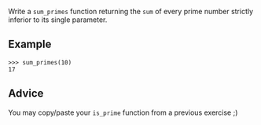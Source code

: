 Write a `sum_primes` function returning the `sum` of every prime
number strictly inferior to its single parameter.


## Example

```pycon
>>> sum_primes(10)
17
```

## Advice

You may copy/paste your `is_prime` function from a previous exercise ;)
